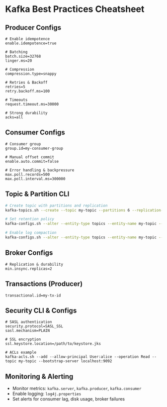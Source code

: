 # Kafka Best Practices Cheatsheet

## Producer Configs
```properties
# Enable idempotence
enable.idempotence=true

# Batching
batch.size=32768
linger.ms=20

# Compression
compression.type=snappy

# Retries & Backoff
retries=5
retry.backoff.ms=100

# Timeouts
request.timeout.ms=30000

# Strong durability
acks=all
```

## Consumer Configs
```properties
# Consumer group
group.id=my-consumer-group

# Manual offset commit
enable.auto.commit=false

# Error handling & backpressure
max.poll.records=500
max.poll.interval.ms=300000
```

## Topic & Partition CLI
```sh
# Create topic with partitions and replication
kafka-topics.sh --create --topic my-topic --partitions 6 --replication-factor 3 --bootstrap-server localhost:9092

# Set retention policy
kafka-configs.sh --alter --entity-type topics --entity-name my-topic --add-config retention.ms=604800000

# Enable log compaction
kafka-configs.sh --alter --entity-type topics --entity-name my-topic --add-config cleanup.policy=compact
```

## Broker Configs
```properties
# Replication & durability
min.insync.replicas=2
```

## Transactions (Producer)
```properties
transactional.id=my-tx-id
```

## Security CLI & Configs
```properties
# SASL authentication
security.protocol=SASL_SSL
sasl.mechanism=PLAIN

# SSL encryption
ssl.keystore.location=/path/to/keystore.jks

# ACLs example
kafka-acls.sh --add --allow-principal User:alice --operation Read --topic my-topic --bootstrap-server localhost:9092
```

## Monitoring & Alerting
- Monitor metrics: `kafka.server`, `kafka.producer`, `kafka.consumer`
- Enable logging: `log4j.properties`
- Set alerts for consumer lag, disk usage, broker failures
